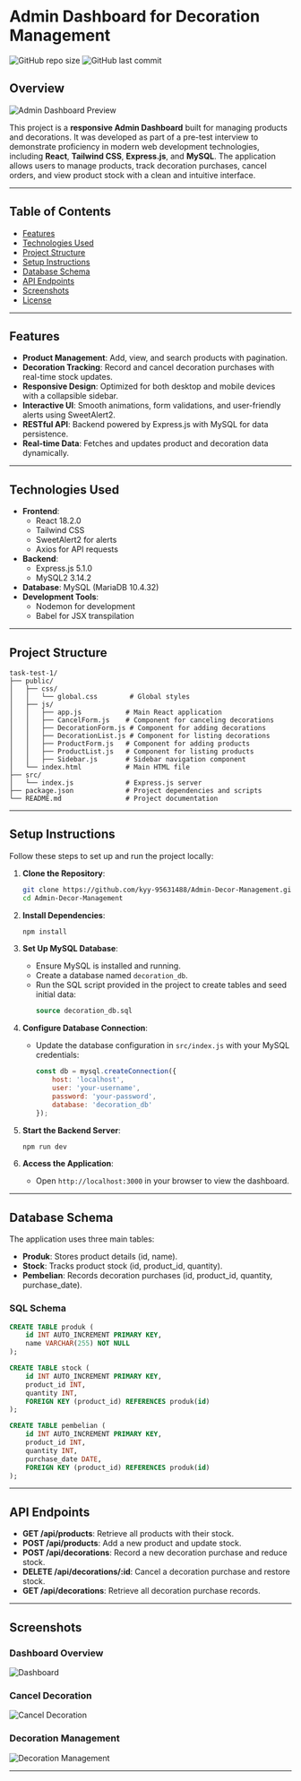 # Admin Dashboard for Decoration Management

![GitHub repo size](https://img.shields.io/github/repo-size/kyy-95631488/Admin-Decor-Management?style=for-the-badge)
![GitHub last commit](https://img.shields.io/github/last-commit/kyy-95631488/Admin-Decor-Management?style=for-the-badge)

## Overview
![Admin Dashboard Preview](./assets/admin-overview.png)

This project is a **responsive Admin Dashboard** built for managing products and decorations. It was developed as part of a pre-test interview to demonstrate proficiency in modern web development technologies, including **React**, **Tailwind CSS**, **Express.js**, and **MySQL**. The application allows users to manage products, track decoration purchases, cancel orders, and view product stock with a clean and intuitive interface.

---

## Table of Contents
- [Features](#features)
- [Technologies Used](#technologies-used)
- [Project Structure](#project-structure)
- [Setup Instructions](#setup-instructions)
- [Database Schema](#database-schema)
- [API Endpoints](#api-endpoints)
- [Screenshots](#screenshots)
- [License](#license)

---

## Features
- **Product Management**: Add, view, and search products with pagination.
- **Decoration Tracking**: Record and cancel decoration purchases with real-time stock updates.
- **Responsive Design**: Optimized for both desktop and mobile devices with a collapsible sidebar.
- **Interactive UI**: Smooth animations, form validations, and user-friendly alerts using SweetAlert2.
- **RESTful API**: Backend powered by Express.js with MySQL for data persistence.
- **Real-time Data**: Fetches and updates product and decoration data dynamically.

---

## Technologies Used
- **Frontend**:
  - React 18.2.0
  - Tailwind CSS
  - SweetAlert2 for alerts
  - Axios for API requests
- **Backend**:
  - Express.js 5.1.0
  - MySQL2 3.14.2
- **Database**: MySQL (MariaDB 10.4.32)
- **Development Tools**:
  - Nodemon for development
  - Babel for JSX transpilation

---

## Project Structure
```
task-test-1/
├── public/
│   ├── css/
│   │   └── global.css        # Global styles
│   ├── js/
│   │   ├── app.js           # Main React application
│   │   ├── CancelForm.js    # Component for canceling decorations
│   │   ├── DecorationForm.js # Component for adding decorations
│   │   ├── DecorationList.js # Component for listing decorations
│   │   ├── ProductForm.js   # Component for adding products
│   │   ├── ProductList.js   # Component for listing products
│   │   ├── Sidebar.js       # Sidebar navigation component
│   └── index.html           # Main HTML file
├── src/
│   └── index.js             # Express.js server
├── package.json             # Project dependencies and scripts
└── README.md                # Project documentation
```

---

## Setup Instructions
Follow these steps to set up and run the project locally:

1. **Clone the Repository**:
   ```bash
   git clone https://github.com/kyy-95631488/Admin-Decor-Management.git
   cd Admin-Decor-Management
   ```

2. **Install Dependencies**:
   ```bash
   npm install
   ```

3. **Set Up MySQL Database**:
   - Ensure MySQL is installed and running.
   - Create a database named `decoration_db`.
   - Run the SQL script provided in the project to create tables and seed initial data:
     ```sql
     source decoration_db.sql
     ```

4. **Configure Database Connection**:
   - Update the database configuration in `src/index.js` with your MySQL credentials:
     ```javascript
     const db = mysql.createConnection({
         host: 'localhost',
         user: 'your-username',
         password: 'your-password',
         database: 'decoration_db'
     });
     ```

5. **Start the Backend Server**:
   ```bash
   npm run dev
   ```

6. **Access the Application**:
   - Open `http://localhost:3000` in your browser to view the dashboard.

---

## Database Schema
The application uses three main tables:
- **Produk**: Stores product details (id, name).
- **Stock**: Tracks product stock (id, product_id, quantity).
- **Pembelian**: Records decoration purchases (id, product_id, quantity, purchase_date).

### SQL Schema
```sql
CREATE TABLE produk (
    id INT AUTO_INCREMENT PRIMARY KEY,
    name VARCHAR(255) NOT NULL
);

CREATE TABLE stock (
    id INT AUTO_INCREMENT PRIMARY KEY,
    product_id INT,
    quantity INT,
    FOREIGN KEY (product_id) REFERENCES produk(id)
);

CREATE TABLE pembelian (
    id INT AUTO_INCREMENT PRIMARY KEY,
    product_id INT,
    quantity INT,
    purchase_date DATE,
    FOREIGN KEY (product_id) REFERENCES produk(id)
);
```

---

## API Endpoints
- **GET /api/products**: Retrieve all products with their stock.
- **POST /api/products**: Add a new product and update stock.
- **POST /api/decorations**: Record a new decoration purchase and reduce stock.
- **DELETE /api/decorations/:id**: Cancel a decoration purchase and restore stock.
- **GET /api/decorations**: Retrieve all decoration purchase records.

---

## Screenshots
### Dashboard Overview
![Dashboard](./assets/admin-overview.png)

### Cancel Decoration
![Cancel Decoration](./assets/cancel-dekorasi.png)

### Decoration Management
![Decoration Management](./assets/dekorasi-managemen.png)

---